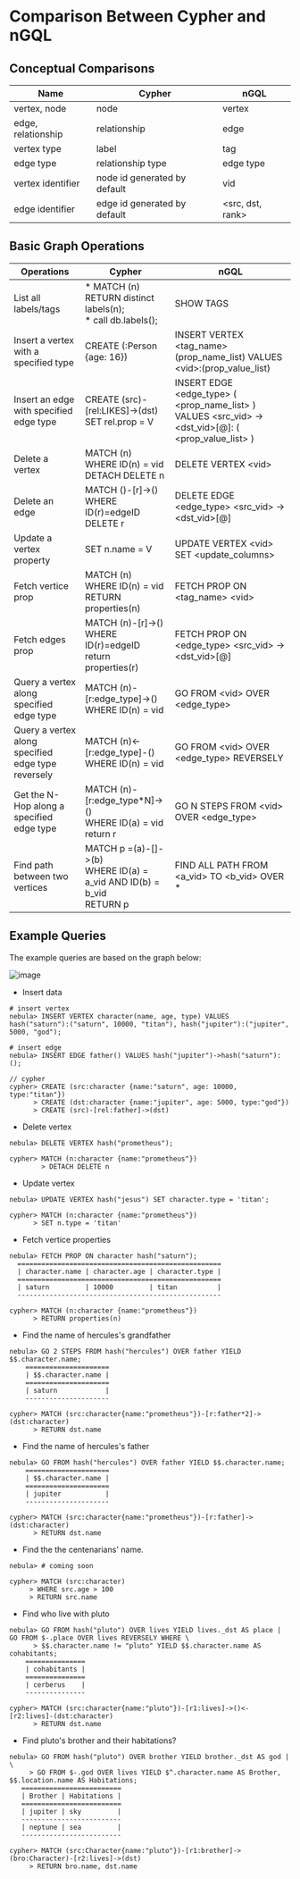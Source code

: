 # Comparison Between Cypher and nGQL


## Conceptual Comparisons

|Name               | Cypher | nGQL          |
| --- | --- | --- |
| vertex, node       | node  | vertex        |
| edge, relationship | relationship    | edge          |
| vertex type        | label   | tag           |
| edge type          | relationship type   | edge type     |
| vertex identifier          | node id generated by default | vid           |
| edge identifier        | edge id generated by default   |<src, dst, rank>  |


## Basic Graph Operations

|Operations                   | Cypher         | nGQL          |
| --- | ------------ | ------------ |
| List all labels/tags   | * MATCH (n) RETURN distinct labels(n);  <br/> * call db.labels(); | SHOW TAGS |
| Insert a vertex with a specified type | CREATE (:Person {age: 16}) | INSERT VERTEX <tag_name> (prop_name_list) VALUES \<vid>:(prop_value_list) |
| Insert an edge with specified edge type | CREATE (src)-[rel:LIKES]->(dst) <br/> SET rel.prop = V | INSERT EDGE <edge_type> ( <prop_name_list> ) VALUES <src_vid> -> <dst_vid>[@<ranking>]: ( <prop_value_list> ) |
| Delete a vertex | MATCH (n) WHERE ID(n) = vid <br/> DETACH DELETE n | DELETE VERTEX \<vid> |
| Delete an edge  | MATCH ()-[r]->() WHERE ID(r)=edgeID <br/> DELETE r | DELETE EDGE <edge_type> \<src_vid> -> \<dst_vid>[@<ranking>] |
| Update a vertex property |SET n.name = V | UPDATE VERTEX \<vid> SET <update_columns> |
| Fetch vertice prop| MATCH (n) <br/> WHERE ID(n) = vid  <br/> RETURN properties(n) | FETCH PROP ON <tag_name> \<vid>|
| Fetch edges prop  | MATCH (n)-[r]->() <br/> WHERE ID(r)=edgeID <br/> return properties(r)| FETCH PROP ON <edge_type> <src_vid> -> <dst_vid>[@<ranking>]|
| Query a vertex along specified edge type |MATCH (n)-[r:edge_type]->() WHERE ID(n) = vid| GO FROM \<vid> OVER  \<edge_type> |
| Query a vertex along specified edge type reversely | MATCH (n)<-[r:edge_type]-() WHERE ID(n) = vid | GO FROM \<vid>  OVER \<edge_type> REVERSELY |
| Get the N-Hop along a specified edge type |MATCH (n)-[r:edge_type*N]->() <br/> WHERE ID(a) = vid <br/> return r | GO N STEPS FROM \<vid> OVER \<edge_type> |
| Find path between two vertices | MATCH p =(a)-[]->(b) <br/> WHERE ID(a) = a_vid AND ID(b) = b_vid <br/> RETURN p | FIND ALL PATH FROM \<a_vid> TO \<b_vid> OVER * |

## Example Queries

The example queries are based on the graph below:

![image](https://user-images.githubusercontent.com/42762957/71503167-0e264b80-28af-11ea-87c5-76f4fd1275cd.png)

- Insert data
  
```
# insert vertex
nebula> INSERT VERTEX character(name, age, type) VALUES hash("saturn"):("saturn", 10000, "titan"), hash("jupiter"):("jupiter", 5000, "god");

# insert edge
nebula> INSERT EDGE father() VALUES hash("jupiter")->hash("saturn"):();

// cypher
cypher> CREATE (src:character {name:"saturn", age: 10000, type:"titan"})
      > CREATE (dst:character {name:"jupiter", age: 5000, type:"god"})
      > CREATE (src)-[rel:father]->(dst)
 ```
 

- Delete vertex
  
```
nebula> DELETE VERTEX hash("prometheus");
  
cypher> MATCH (n:character {name:"prometheus"})
        > DETACH DELETE n 
```

- Update vertex

```
nebula> UPDATE VERTEX hash("jesus") SET character.type = 'titan';

cypher> MATCH (n:character {name:"prometheus"})
      > SET n.type = 'titan'
```

- Fetch vertice properties
  
```
nebula> FETCH PROP ON character hash("saturn");
  ===================================================
  | character.name | character.age | character.type |
  ===================================================
  | saturn         | 10000         | titan          |
  ---------------------------------------------------

cypher> MATCH (n:character {name:"prometheus"})
      > RETURN properties(n)
```

- Find the name of hercules's grandfather

```
nebula> GO 2 STEPS FROM hash("hercules") OVER father YIELD  $$.character.name;
    =====================
    | $$.character.name |
    =====================
    | saturn            |
    ---------------------

cypher> MATCH (src:character{name:"prometheus"})-[r:father*2]->(dst:character)
      > RETURN dst.name
```

- Find the name of hercules's father

```
nebula> GO FROM hash("hercules") OVER father YIELD $$.character.name;
    =====================
    | $$.character.name |
    =====================
    | jupiter           |
    ---------------------

cypher> MATCH (src:character{name:"prometheus"})-[r:father]->(dst:character)
      > RETURN dst.name
```

- Find the the centenarians' name.

 ```
nebula> # coming soon
    
cypher> MATCH (src:character)
      > WHERE src.age > 100
      > RETURN src.name
```

- Find who live with pluto

```
nebula> GO FROM hash("pluto") OVER lives YIELD lives._dst AS place | GO FROM $-.place OVER lives REVERSELY WHERE \
      > $$.character.name != "pluto" YIELD $$.character.name AS cohabitants;
    ===============
    | cohabitants |
    ===============
    | cerberus    |
    ---------------

cypher> MATCH (src:character{name:"pluto"})-[r1:lives]->()<-[r2:lives]-(dst:character)
      > RETURN dst.name
```

-  Find pluto's brother and their habitations?

 ```
nebula> GO FROM hash("pluto") OVER brother YIELD brother._dst AS god | \
      > GO FROM $-.god OVER lives YIELD $^.character.name AS Brother, $$.location.name AS Habitations;
    =========================
    | Brother | Habitations |
    =========================
    | jupiter | sky         |
    -------------------------
    | neptune | sea         |
    -------------------------

cypher> MATCH (src:Character{name:"pluto"})-[r1:brother]->(bro:Character)-[r2:lives]->(dst)
      > RETURN bro.name, dst.name
```
